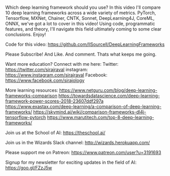 Which deep learning framework should you use? In this video I'll compare 10 deep learning frameworks across a wide variety of metrics. PyTorch, Tensorflow, MXNet, Chainer, CNTK, Sonnet, DeepLearning4J, CoreML, ONNX, we've got a lot to cover in this video! Using code, programmatic features, and theory, I'll navigate this field ultimately coming to some clear conclusions. Enjoy! 

Code for this video:
https://github.com/llSourcell/DeepLearningFrameworks

Please Subscribe! And Like. And comment. Thats what keeps me going.

Want more education? Connect with me here:
Twitter: https://twitter.com/sirajraval
instagram: https://www.instagram.com/sirajraval
Facebook: https://www.facebook.com/sirajology

More learning resources:
https://www.netguru.com/blog/deep-learning-frameworks-comparison
https://towardsdatascience.com/deep-learning-framework-power-scores-2018-23607ddf297a
https://www.exastax.com/deep-learning/a-comparison-of-deep-learning-frameworks/
https://skymind.ai/wiki/comparison-frameworks-dl4j-tensorflow-pytorch
https://www.marutitech.com/top-8-deep-learning-frameworks/

Join us at the School of AI:
https://theschool.ai/

Join us in the Wizards Slack channel:
http://wizards.herokuapp.com/

Please support me on Patreon:
https://www.patreon.com/user?u=3191693

Signup for my newsletter for exciting updates in the field of AI:
https://goo.gl/FZzJ5w